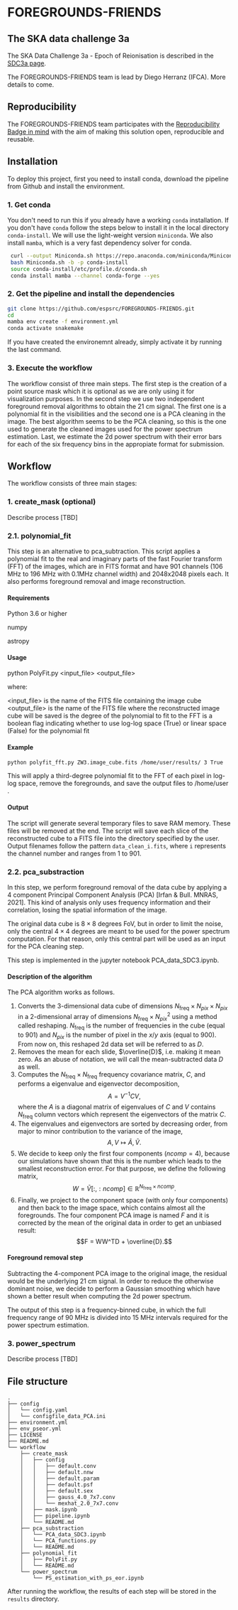 # FOREGROUNDS-FRIENDS
## The SKA data challenge 3a

The SKA Data Challenge 3a - Epoch of Reionisation is described in the [SDC3a page](https://sdc3.skao.int/overview).

The FOREGROUNDS-FRIENDS team is lead by Diego Herranz (IFCA). More details to come.

## Reproducibility
The FOREGROUNDS-FRIENDS team participates with the [Reproducibility Badge in mind](https://sdc3.skao.int/reproducibility-badges) with the aim of making this solution open, reproducible and reusable. 

## Installation

To deploy this project, first you need to install conda, download the pipeline from Github and install the environment.

### 1. Get conda

You don't need to run this if you already have a working `conda` installation. If you don't have `conda` follow the steps below to install it in the local directory `conda-install`. We will use the light-weight version `miniconda`. We also install `mamba`, which is a very fast dependency solver for conda. 

```bash
 curl --output Miniconda.sh https://repo.anaconda.com/miniconda/Miniconda3-latest-Linux-x86_64.sh
 bash Miniconda.sh -b -p conda-install
 source conda-install/etc/profile.d/conda.sh
 conda install mamba --channel conda-forge --yes
```


### 2. Get the pipeline and install the dependencies

```bash
git clone https://github.com/espsrc/FOREGROUNDS-FRIENDS.git
cd 
mamba env create -f environment.yml
conda activate snakemake
```

If you have created the environemnt already, simply activate it by running the last command.

### 3. Execute the workflow

The workflow consist of three main steps. The first step is the creation of a point source mask which it is optional as we are only using it for visualization purposes. In the second step we use two independent foreground removal algorithms to obtain the 21 cm signal. The first one is a polynomial fit in the visibilities and the second one is a PCA cleaning in the image. The best algorithm seems to be the PCA cleaning, so this is the one used to generate the cleaned images used for the power spectrum estimation. Last, we estimate the 2d power spectrum with their error bars for each of the six frequency bins in the appropiate format for submission.

## Workflow

The workflow consists of three main stages:

### 1. create_mask (optional)

Describe process [TBD]

### 2.1. polynomial_fit

This step is an alternative to pca_subtraction.
This script applies a polynomial fit to the real and imaginary parts of the fast Fourier transform (FFT) of the images, which are in FITS format and have 901 channels (106 MHz to 196 MHz with 0.1MHz channel width) and 2048x2048 pixels each.
It also performs foreground removal and image reconstruction. 

#### Requirements

Python 3.6 or higher

numpy

astropy

#### Usage
python PolyFit.py <input_file> <output_file> <degree> <log>

where:

<input_file> is the name of the FITS file containing the image cube
<output_file> is the name of the FITS file where the reconstructed image cube will be saved
<degree> is the degree of the polynomial to fit to the FFT
<log> is a boolean flag indicating whether to use log-log space (True) or linear space (False) for the polynomial fit

#### Example
```bash
python polyfit_fft.py ZW3.image_cube.fits /home/user/results/ 3 True
```

This will apply a third-degree polynomial fit to the FFT of each pixel in log-log space, remove the foregrounds, and save the output files to /home/user .

#### Output
The script will generate several temporary files to save RAM memory. These files will be removed at the end.
The script will save each slice of the reconstructed cube to a FITS file into the directory specified by the user. 
Output filenames follow the pattern `data_clean_i.fits`, where `i` represents the channel number and ranges from 1 to 901.

### 2.2. pca_substraction

In this step, we perform foreground removal of the data cube by applying a 4 component Principal Component Analysis (PCA) [Irfan & Bull. MNRAS, 2021].
This kind of analysis only uses frequency information and their correlation, losing the spatial information of the image.

The original data cube is $8\times 8$ degrees FoV, but in order to limit the noise, only the central $4 \times 4$ degrees are meant to be used for the power spectrum computation. For that reason, only this central part will be used as an input for the PCA cleaning step.

This step is implemented in the jupyter notebook PCA_data_SDC3.ipynb.
#### Description of the algorithm
The PCA algorithm works as follows.

1. Converts the 3-dimensional data cube of dimensions $N_{\text{freq}}\times N_{pix}\times N_{pix}$ in a 2-dimensional array of dimensions $N_{\text{freq}}\times N_{pix}^2$ using a method called reshaping. $N_{\text{freq}}$ is the number of frequencies in the cube (equal to 901) and $N_{pix}$ is the number of pixel in the $x/y$ axis (equal to 900). From now on, this reshaped 2d data set will be referred to as $D$.
2. Removes the mean for each slide, $\overline{D}$, i.e. making it mean zero. As an abuse of notation, we will call the mean-subtracted data $D$ as well.
3. Computes the $N_{\text{freq}}\times N_{\text{freq}}$ frequency covariance matrix, $C$, and performs a eigenvalue and eigenvector decomposition,
    $$A= V^{-1}CV,$$
where the $A$ is a diagonal matrix of eigenvalues of $C$ and $V$ contains $N_{\text{freq}}$ column vectors which represent the eigenvectors of the matrix $C$.
4. The eigenvalues and eigenvectors are sorted by decreasing order, from major to minor contribution to the variance of the image,
    $$A, V \longmapsto \widetilde{A}, \widetilde{V}.$$
5. We decide to keep only the first four components ($ncomp=4$), because our simulations have shown that this is the number which leads to the smallest reconstruction error. For that purpose, we define the following matrix,
    $$W = \widetilde{V}[:, :ncomp]\in \mathbb{R}^{N_{\text{freq}}\times ncomp}.$$
6. Finally, we project to the component space (with only four components) and then back to the image space, which contains almost all the foregrounds. The four component PCA image is named $F$ and it is corrected by the mean of the original data in order to get an unbiased result:
    $$F = WW^TD + \overline{D}.$$

#### Foreground removal step
Subtracting the 4-component PCA image to the original image, the residual would be the underlying 21 cm signal. In order to reduce the otherwise dominant noise, we decide to perform a Gaussian smoothing which have shown a better result when computing the 2d power spectrum.

The output of this step is a frequency-binned cube, in which the full frequency range of 90 MHz is divided into 15 MHz intervals required for the power spectrum estimation.

### 3. power_spectrum

Describe process [TBD]



## File structure

```
.
├── config
│   └── config.yaml
│   └── configfile_data_PCA.ini
├── environment.yml
├── env_pseor.yml
├── LICENSE
├── README.md
└── workflow
    ├── create_mask
    │   ├── config
    │   │   ├── default.conv
    │   │   ├── default.nnw
    │   │   ├── default.param
    │   │   ├── default.psf
    │   │   ├── default.sex
    │   │   ├── gauss_4.0_7x7.conv
    │   │   └── mexhat_2.0_7x7.conv
    │   ├── mask.ipynb
    │   ├── pipeline.ipynb
    │   └── README.md
    ├── pca_substraction
    │   └── PCA_data_SDC3.ipynb
    │   └── PCA_functions.py
    │   └── README.md
    ├── polynomial_fit
    │   ├── PolyFit.py
    │   └── README.md
    └── power_spectrum
        └── PS_estimation_with_ps_eor.ipynb
```

After running the workflow, the results of each step will be stored in the `results` directory.
